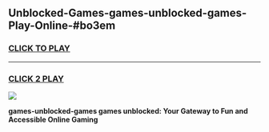 
## Unblocked-Games-games-unblocked-games-Play-Online-#bo3em
<h3>
<a href="https://premium.freeplayer.one?title=games-unblocked-games&ref=27F">CLICK TO PLAY</a></h3>
<hr>

<h3>
<a href="https://premium.freeplayer.one?title=games-unblocked-games&ref=27F">CLICK 2 PLAY</a>
  
</h3>

<a href="https://premium.freeplayer.one?title=games-unblocked-games&ref=27F"><img src="https://clearcache.store/games.png"></a>


**games-unblocked-games games unblocked: Your Gateway to Fun and Accessible Online Gaming**
